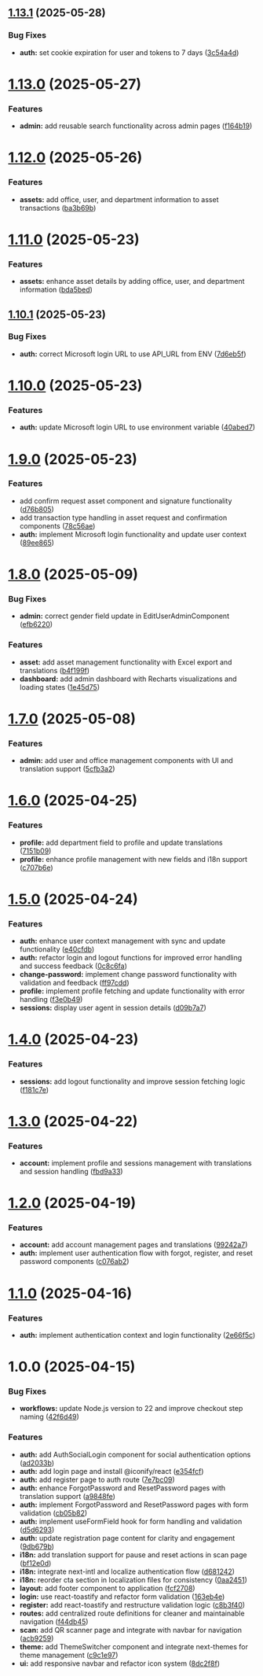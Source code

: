 ## [1.13.1](https://github.com/ntuan2502/nextjs-amata/compare/v1.13.0...v1.13.1) (2025-05-28)


### Bug Fixes

* **auth:** set cookie expiration for user and tokens to 7 days ([3c54a4d](https://github.com/ntuan2502/nextjs-amata/commit/3c54a4dd04e3312d1cb8ee7bac507ed0f3ae0234))

# [1.13.0](https://github.com/ntuan2502/nextjs-amata/compare/v1.12.0...v1.13.0) (2025-05-27)


### Features

* **admin:** add reusable search functionality across admin pages ([f164b19](https://github.com/ntuan2502/nextjs-amata/commit/f164b1911345aa3d191e425f8bb8a9251cecc172))

# [1.12.0](https://github.com/ntuan2502/nextjs-amata/compare/v1.11.0...v1.12.0) (2025-05-26)


### Features

* **assets:** add office, user, and department information to asset transactions ([ba3b69b](https://github.com/ntuan2502/nextjs-amata/commit/ba3b69b33d04c38c87e3301f0943bf456f1e581c))

# [1.11.0](https://github.com/ntuan2502/nextjs-amata/compare/v1.10.1...v1.11.0) (2025-05-23)


### Features

* **assets:** enhance asset details by adding office, user, and department information ([bda5bed](https://github.com/ntuan2502/nextjs-amata/commit/bda5bedba93866e13edb13e9d23ac95f7b2bf6ed))

## [1.10.1](https://github.com/ntuan2502/nextjs-amata/compare/v1.10.0...v1.10.1) (2025-05-23)


### Bug Fixes

* **auth:** correct Microsoft login URL to use API_URL from ENV ([7d6eb5f](https://github.com/ntuan2502/nextjs-amata/commit/7d6eb5fea2546bbc4a288ebd01e5bae731db5bbf))

# [1.10.0](https://github.com/ntuan2502/nextjs-amata/compare/v1.9.0...v1.10.0) (2025-05-23)


### Features

* **auth:** update Microsoft login URL to use environment variable ([40abed7](https://github.com/ntuan2502/nextjs-amata/commit/40abed77d6f7c8c605031803d3ad95011e789e3d))

# [1.9.0](https://github.com/ntuan2502/nextjs-amata/compare/v1.8.0...v1.9.0) (2025-05-23)


### Features

* add confirm request asset component and signature functionality ([d76b805](https://github.com/ntuan2502/nextjs-amata/commit/d76b8054b2f9171354a9b8a7b2bf3ec9f3fd1e05))
* add transaction type handling in asset request and confirmation components ([78c56ae](https://github.com/ntuan2502/nextjs-amata/commit/78c56ae16e6e94902f4ea895238f12f99d1d7e56))
* **auth:** implement Microsoft login functionality and update user context ([89ee865](https://github.com/ntuan2502/nextjs-amata/commit/89ee8657c27b466368c7e91293aa58aacf83082b))

# [1.8.0](https://github.com/ntuan2502/nextjs-amata/compare/v1.7.0...v1.8.0) (2025-05-09)


### Bug Fixes

* **admin:** correct gender field update in EditUserAdminComponent ([efb6220](https://github.com/ntuan2502/nextjs-amata/commit/efb6220043a7477075584bbdaa774822c75643ad))


### Features

* **asset:** add asset management functionality with Excel export and translations ([b4f199f](https://github.com/ntuan2502/nextjs-amata/commit/b4f199f858b17feb8210adfa633f26259fb4745d))
* **dashboard:** add admin dashboard with Recharts visualizations and loading states ([1e45d75](https://github.com/ntuan2502/nextjs-amata/commit/1e45d75aa0106dbc3a3d426315cf5d7525cffae7))

# [1.7.0](https://github.com/ntuan2502/nextjs-amata/compare/v1.6.0...v1.7.0) (2025-05-08)


### Features

* **admin:** add user and office management components with UI and translation support ([5cfb3a2](https://github.com/ntuan2502/nextjs-amata/commit/5cfb3a2008846a46c8c380072abc889dfb5806d3))

# [1.6.0](https://github.com/ntuan2502/nextjs-amata/compare/v1.5.0...v1.6.0) (2025-04-25)


### Features

* **profile:** add department field to profile and update translations ([7151b09](https://github.com/ntuan2502/nextjs-amata/commit/7151b09b9a509bfa393a397d05d8cf7914675436))
* **profile:** enhance profile management with new fields and i18n support ([c707b6e](https://github.com/ntuan2502/nextjs-amata/commit/c707b6eb85086dda5dfe8b1122ca811c3208c9b1))

# [1.5.0](https://github.com/ntuan2502/nextjs-amata/compare/v1.4.0...v1.5.0) (2025-04-24)


### Features

* **auth:** enhance user context management with sync and update functionality ([e40cfdb](https://github.com/ntuan2502/nextjs-amata/commit/e40cfdb41c311cacfc49ab4a7d49d4d33a06997c))
* **auth:** refactor login and logout functions for improved error handling and success feedback ([0c8c6fa](https://github.com/ntuan2502/nextjs-amata/commit/0c8c6fa97520d65fabc1cd5e5788b92a729a3971))
* **change-password:** implement change password functionality with validation and feedback ([ff97cdd](https://github.com/ntuan2502/nextjs-amata/commit/ff97cdd117782c5f2753f1538aa6b22b462d2ba7))
* **profile:** implement profile fetching and update functionality with error handling ([f3e0b49](https://github.com/ntuan2502/nextjs-amata/commit/f3e0b49be9b1fc68bbad41d2f82b27ebb22e3cb0))
* **sessions:** display user agent in session details ([d09b7a7](https://github.com/ntuan2502/nextjs-amata/commit/d09b7a771493d6279155273a5a9890a1abee31d2))

# [1.4.0](https://github.com/ntuan2502/nextjs-amata/compare/v1.3.0...v1.4.0) (2025-04-23)


### Features

* **sessions:** add logout functionality and improve session fetching logic ([f181c7e](https://github.com/ntuan2502/nextjs-amata/commit/f181c7eba53fd3ea9a10c36e12e4796a2703335b))

# [1.3.0](https://github.com/ntuan2502/nextjs-amata/compare/v1.2.0...v1.3.0) (2025-04-22)


### Features

* **account:** implement profile and sessions management with translations and session handling ([fbd9a33](https://github.com/ntuan2502/nextjs-amata/commit/fbd9a339c2f12a9bcff0e4a0770cf7afc39375fd))

# [1.2.0](https://github.com/ntuan2502/nextjs-amata/compare/v1.1.0...v1.2.0) (2025-04-19)


### Features

* **account:** add account management pages and translations ([99242a7](https://github.com/ntuan2502/nextjs-amata/commit/99242a7f15d6e0cf479637cf96aeede06c1f02cc))
* **auth:** implement user authentication flow with forgot, register, and reset password components ([c076ab2](https://github.com/ntuan2502/nextjs-amata/commit/c076ab212db6515768c7532089419e14fa6b8e13))

# [1.1.0](https://github.com/ntuan2502/nextjs-amata/compare/v1.0.0...v1.1.0) (2025-04-16)


### Features

* **auth:** implement authentication context and login functionality ([2e66f5c](https://github.com/ntuan2502/nextjs-amata/commit/2e66f5cd45447a9dd732b29b81846536173b0efd))

# 1.0.0 (2025-04-15)


### Bug Fixes

* **workflows:** update Node.js version to 22 and improve checkout step naming ([42f6d49](https://github.com/ntuan2502/nextjs-amata/commit/42f6d490f48187a39aeb4195f86581b3ec1bf319))


### Features

* **auth:** add AuthSocialLogin component for social authentication options ([ad2033b](https://github.com/ntuan2502/nextjs-amata/commit/ad2033bcd21df66a28f0ec64e03d06ecdbe6bca5))
* **auth:** add login page and install @iconify/react ([e354fcf](https://github.com/ntuan2502/nextjs-amata/commit/e354fcf31988d9df6e014848458cb17c8518a600))
* **auth:** add register page to auth route ([7e7bc09](https://github.com/ntuan2502/nextjs-amata/commit/7e7bc098bfb6c35faee5c8a96da01e371b531bfd))
* **auth:** enhance ForgotPassword and ResetPassword pages with translation support ([a9848fe](https://github.com/ntuan2502/nextjs-amata/commit/a9848fea97ba50fd9e55178ad32b23fe7a99def3))
* **auth:** implement ForgotPassword and ResetPassword pages with form validation ([cb05b82](https://github.com/ntuan2502/nextjs-amata/commit/cb05b82037c75f0f6917e2b4b7101e5ae41e59fc))
* **auth:** implement useFormField hook for form handling and validation ([d5d6293](https://github.com/ntuan2502/nextjs-amata/commit/d5d62933660adc694ba932371f14a99021dbb895))
* **auth:** update registration page content for clarity and engagement ([9db679b](https://github.com/ntuan2502/nextjs-amata/commit/9db679ba0593b83e5503a4f082d819fa621e40f6))
* **i18n:** add translation support for pause and reset actions in scan page ([bf12e0d](https://github.com/ntuan2502/nextjs-amata/commit/bf12e0d2926a062b7b7949336bc6f18da97468d8))
* **i18n:** integrate next-intl and localize authentication flow ([d681242](https://github.com/ntuan2502/nextjs-amata/commit/d6812422cad0905a66c0dee3a15e631997730d41))
* **i18n:** reorder cta section in localization files for consistency ([0aa2451](https://github.com/ntuan2502/nextjs-amata/commit/0aa24512c29910c0025a5403c5dcdeaa2f3e0d40))
* **layout:** add footer component to application ([fcf2708](https://github.com/ntuan2502/nextjs-amata/commit/fcf2708490846670a9c09c96ad7323b2e1fd38e4))
* **login:** use react-toastify and refactor form validation ([163eb4e](https://github.com/ntuan2502/nextjs-amata/commit/163eb4ec326d041e00b0a3e2b8364bff05f7c244))
* **register:** add react-toastify and restructure validation logic ([c8b3f40](https://github.com/ntuan2502/nextjs-amata/commit/c8b3f40290f1dafd534494d713b0c4a3fbfb24d9))
* **routes:** add centralized route definitions for cleaner and maintainable navigation ([f44db45](https://github.com/ntuan2502/nextjs-amata/commit/f44db456e4737e13aa949d5960517472750f9d53))
* **scan:** add QR scanner page and integrate with navbar for navigation ([acb9259](https://github.com/ntuan2502/nextjs-amata/commit/acb9259b729f16db23a398d4119d89fbd7f9ec89))
* **theme:** add ThemeSwitcher component and integrate next-themes for theme management ([c9c1e97](https://github.com/ntuan2502/nextjs-amata/commit/c9c1e970c05fc6a9bf90f3d3b1ba4c9f37a4b17d))
* **ui:** add responsive navbar and refactor icon system ([8dc2f8f](https://github.com/ntuan2502/nextjs-amata/commit/8dc2f8f6339a87b38254eb08c1445a75195ecce6))
